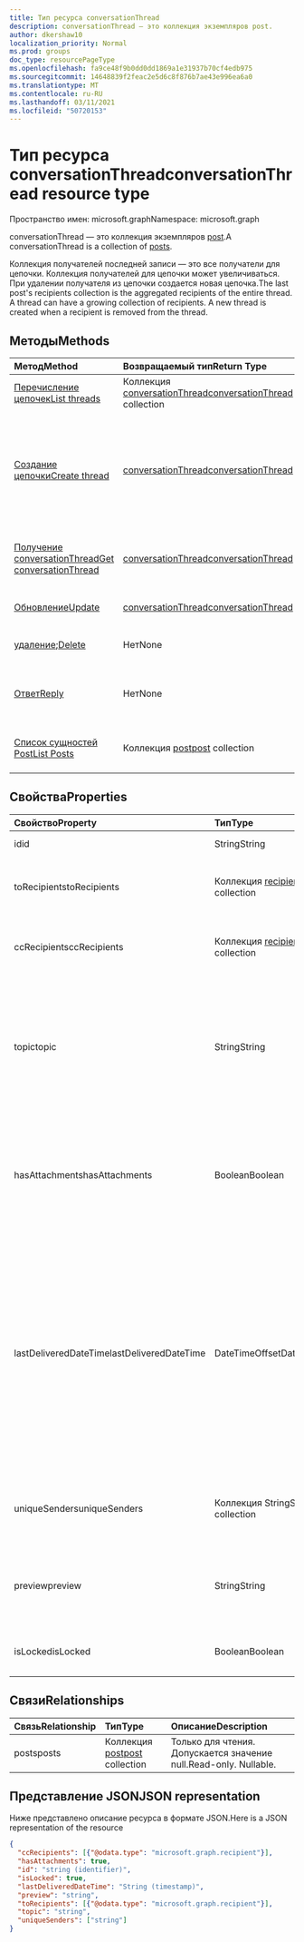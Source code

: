 ```yaml
---
title: Тип ресурса conversationThread
description: conversationThread — это коллекция экземпляров post.
author: dkershaw10
localization_priority: Normal
ms.prod: groups
doc_type: resourcePageType
ms.openlocfilehash: fa9ce48f9b0dd0dd1869a1e31937b70cf4edb975
ms.sourcegitcommit: 14648839f2feac2e5d6c8f876b7ae43e996ea6a0
ms.translationtype: MT
ms.contentlocale: ru-RU
ms.lasthandoff: 03/11/2021
ms.locfileid: "50720153"
---
```

# <a name="conversationthread-resource-type"></a><span data-ttu-id="e4b0f-103">Тип ресурса conversationThread</span><span class="sxs-lookup"><span data-stu-id="e4b0f-103">conversationThread resource type</span></span>

<span data-ttu-id="e4b0f-104">Пространство имен: microsoft.graph</span><span class="sxs-lookup"><span data-stu-id="e4b0f-104">Namespace: microsoft.graph</span></span>

<span data-ttu-id="e4b0f-105">conversationThread — это коллекция экземпляров [post](post.md).</span><span class="sxs-lookup"><span data-stu-id="e4b0f-105">A conversationThread is a collection of [posts](post.md).</span></span>

<span data-ttu-id="e4b0f-p101">Коллекция получателей последней записи — это все получатели для цепочки. Коллекция получателей для цепочки может увеличиваться. При удалении получателя из цепочки создается новая цепочка.</span><span class="sxs-lookup"><span data-stu-id="e4b0f-p101">The last post's recipients collection is the aggregated recipients of the entire thread. A thread can have a growing collection of recipients. A new thread is created when a recipient is removed from the thread.</span></span>

## <a name="methods"></a><span data-ttu-id="e4b0f-109">Методы</span><span class="sxs-lookup"><span data-stu-id="e4b0f-109">Methods</span></span>

| <span data-ttu-id="e4b0f-110">Метод</span><span class="sxs-lookup"><span data-stu-id="e4b0f-110">Method</span></span>       | <span data-ttu-id="e4b0f-111">Возвращаемый тип</span><span class="sxs-lookup"><span data-stu-id="e4b0f-111">Return Type</span></span>  |<span data-ttu-id="e4b0f-112">Описание</span><span class="sxs-lookup"><span data-stu-id="e4b0f-112">Description</span></span>|
|:---------------|:--------|:----------|
|[<span data-ttu-id="e4b0f-113">Перечисление цепочек</span><span class="sxs-lookup"><span data-stu-id="e4b0f-113">List threads</span></span>](../api/group-list-threads.md) | <span data-ttu-id="e4b0f-114">Коллекция [conversationThread](conversationthread.md)</span><span class="sxs-lookup"><span data-stu-id="e4b0f-114">[conversationThread](conversationthread.md) collection</span></span> |<span data-ttu-id="e4b0f-115">Получение всех цепочек группы.</span><span class="sxs-lookup"><span data-stu-id="e4b0f-115">Get all the threads of a group.</span></span>|
|[<span data-ttu-id="e4b0f-116">Создание цепочки</span><span class="sxs-lookup"><span data-stu-id="e4b0f-116">Create thread</span></span>](../api/group-post-threads.md) | [<span data-ttu-id="e4b0f-117">conversationThread</span><span class="sxs-lookup"><span data-stu-id="e4b0f-117">conversationThread</span></span>](conversationthread.md) |<span data-ttu-id="e4b0f-p102">Создание беседы путем создания цепочки. В группе создаются беседа, цепочка беседы и запись.</span><span class="sxs-lookup"><span data-stu-id="e4b0f-p102">Start a new conversation by first creating a thread. A new conversation, conversation thread, and post are created in the group.</span></span>|
|[<span data-ttu-id="e4b0f-120">Получение conversationThread</span><span class="sxs-lookup"><span data-stu-id="e4b0f-120">Get conversationThread</span></span>](../api/conversationthread-get.md) | [<span data-ttu-id="e4b0f-121">conversationThread</span><span class="sxs-lookup"><span data-stu-id="e4b0f-121">conversationThread</span></span>](conversationthread.md) |<span data-ttu-id="e4b0f-122">Получение определенной цепочки, принадлежащей группе.</span><span class="sxs-lookup"><span data-stu-id="e4b0f-122">Get a specific thread that belongs to a group.</span></span> |
|[<span data-ttu-id="e4b0f-123">Обновление</span><span class="sxs-lookup"><span data-stu-id="e4b0f-123">Update</span></span>](../api/conversationthread-update.md) | [<span data-ttu-id="e4b0f-124">conversationThread</span><span class="sxs-lookup"><span data-stu-id="e4b0f-124">conversationThread</span></span>](conversationthread.md)  |<span data-ttu-id="e4b0f-125">Обновление объекта conversationThread.</span><span class="sxs-lookup"><span data-stu-id="e4b0f-125">Update conversationThread object.</span></span> |
|<span data-ttu-id="e4b0f-126">[удаление](../api/conversationthread-delete.md);</span><span class="sxs-lookup"><span data-stu-id="e4b0f-126">[Delete](../api/conversationthread-delete.md)</span></span> | <span data-ttu-id="e4b0f-127">Нет</span><span class="sxs-lookup"><span data-stu-id="e4b0f-127">None</span></span> |<span data-ttu-id="e4b0f-128">Удаление объекта conversationThread.</span><span class="sxs-lookup"><span data-stu-id="e4b0f-128">Delete conversationThread object.</span></span> |
|[<span data-ttu-id="e4b0f-129">Ответ</span><span class="sxs-lookup"><span data-stu-id="e4b0f-129">Reply</span></span>](../api/conversationthread-reply.md)|<span data-ttu-id="e4b0f-130">Нет</span><span class="sxs-lookup"><span data-stu-id="e4b0f-130">None</span></span>|<span data-ttu-id="e4b0f-131">Создание ответа для этой цепочки с помощью создания сущности Post.</span><span class="sxs-lookup"><span data-stu-id="e4b0f-131">Reply to this thread by creating a new Post entity.</span></span>|
|[<span data-ttu-id="e4b0f-132">Список сущностей Post</span><span class="sxs-lookup"><span data-stu-id="e4b0f-132">List Posts</span></span>](../api/conversationthread-list-posts.md) |<span data-ttu-id="e4b0f-133">Коллекция [post](post.md)</span><span class="sxs-lookup"><span data-stu-id="e4b0f-133">[post](post.md) collection</span></span>| <span data-ttu-id="e4b0f-134">Получение записей для указанной цепочки.</span><span class="sxs-lookup"><span data-stu-id="e4b0f-134">Get the posts of the specified thread.</span></span> |

## <a name="properties"></a><span data-ttu-id="e4b0f-135">Свойства</span><span class="sxs-lookup"><span data-stu-id="e4b0f-135">Properties</span></span>
| <span data-ttu-id="e4b0f-136">Свойство</span><span class="sxs-lookup"><span data-stu-id="e4b0f-136">Property</span></span>              | <span data-ttu-id="e4b0f-137">Тип</span><span class="sxs-lookup"><span data-stu-id="e4b0f-137">Type</span></span>                                 | <span data-ttu-id="e4b0f-138">Описание</span><span class="sxs-lookup"><span data-stu-id="e4b0f-138">Description</span></span>                                                                                                                                                                                      |
|:----------------------|:-------------------------------------|:-------------------------------------------------------------------------------------------------------------------------------------------------------------------------------------------------|
| <span data-ttu-id="e4b0f-139">id</span><span class="sxs-lookup"><span data-stu-id="e4b0f-139">id</span></span>                    | <span data-ttu-id="e4b0f-140">String</span><span class="sxs-lookup"><span data-stu-id="e4b0f-140">String</span></span>                               | <span data-ttu-id="e4b0f-141">Только для чтения.</span><span class="sxs-lookup"><span data-stu-id="e4b0f-141">Read-only.</span></span>                                                                                                                                                                                       |
| <span data-ttu-id="e4b0f-142">toRecipients</span><span class="sxs-lookup"><span data-stu-id="e4b0f-142">toRecipients</span></span>          | <span data-ttu-id="e4b0f-143">Коллекция [recipient](recipient.md)</span><span class="sxs-lookup"><span data-stu-id="e4b0f-143">[recipient](recipient.md) collection</span></span> | <span data-ttu-id="e4b0f-144">Получатели в поле "Кому" для цепочки.</span><span class="sxs-lookup"><span data-stu-id="e4b0f-144">The To: recipients for the thread.</span></span>                                                                                                                                                               |
| <span data-ttu-id="e4b0f-145">ccRecipients</span><span class="sxs-lookup"><span data-stu-id="e4b0f-145">ccRecipients</span></span>          | <span data-ttu-id="e4b0f-146">Коллекция [recipient](recipient.md)</span><span class="sxs-lookup"><span data-stu-id="e4b0f-146">[recipient](recipient.md) collection</span></span> | <span data-ttu-id="e4b0f-147">Получатели в поле "Копия" для цепочки.</span><span class="sxs-lookup"><span data-stu-id="e4b0f-147">The Cc: recipients for the thread.</span></span>                                                                                                                                                               |
| <span data-ttu-id="e4b0f-148">topic</span><span class="sxs-lookup"><span data-stu-id="e4b0f-148">topic</span></span>                 | <span data-ttu-id="e4b0f-149">String</span><span class="sxs-lookup"><span data-stu-id="e4b0f-149">String</span></span>                               | <span data-ttu-id="e4b0f-p103">Тема беседы. Это свойство можно задать при создании беседы, но его невозможно обновить.</span><span class="sxs-lookup"><span data-stu-id="e4b0f-p103">The topic of the conversation. This property can be set when the conversation is created, but it cannot be updated.</span></span>                                                                              |
| <span data-ttu-id="e4b0f-152">hasAttachments</span><span class="sxs-lookup"><span data-stu-id="e4b0f-152">hasAttachments</span></span>        | <span data-ttu-id="e4b0f-153">Boolean</span><span class="sxs-lookup"><span data-stu-id="e4b0f-153">Boolean</span></span>                              | <span data-ttu-id="e4b0f-154">Указывает, содержит ли какая-либо запись в этой цепочке хотя бы одно вложение.</span><span class="sxs-lookup"><span data-stu-id="e4b0f-154">Indicates whether any of the posts within this thread has at least one attachment.</span></span>                                                                                                               |
| <span data-ttu-id="e4b0f-155">lastDeliveredDateTime</span><span class="sxs-lookup"><span data-stu-id="e4b0f-155">lastDeliveredDateTime</span></span> | <span data-ttu-id="e4b0f-156">DateTimeOffset</span><span class="sxs-lookup"><span data-stu-id="e4b0f-156">DateTimeOffset</span></span>                       | <span data-ttu-id="e4b0f-157">Тип Timestamp представляет сведения о времени и дате с использованием формата ISO 8601 (всегда применяется формат UTC).</span><span class="sxs-lookup"><span data-stu-id="e4b0f-157">The Timestamp type represents date and time information using ISO 8601 format and is always in UTC time.</span></span> <span data-ttu-id="e4b0f-158">Например, значение полуночи 1 января 2014 г. в формате UTC: `2014-01-01T00:00:00Z`.</span><span class="sxs-lookup"><span data-stu-id="e4b0f-158">For example, midnight UTC on Jan 1, 2014 is `2014-01-01T00:00:00Z`</span></span> |
| <span data-ttu-id="e4b0f-159">uniqueSenders</span><span class="sxs-lookup"><span data-stu-id="e4b0f-159">uniqueSenders</span></span>         | <span data-ttu-id="e4b0f-160">Коллекция String</span><span class="sxs-lookup"><span data-stu-id="e4b0f-160">String collection</span></span>                    | <span data-ttu-id="e4b0f-161">Все пользователи, которые отправили сообщение в эту цепочку.</span><span class="sxs-lookup"><span data-stu-id="e4b0f-161">All the users that sent a message to this thread.</span></span>                                                                                                                                                |
| <span data-ttu-id="e4b0f-162">preview</span><span class="sxs-lookup"><span data-stu-id="e4b0f-162">preview</span></span>               | <span data-ttu-id="e4b0f-163">String</span><span class="sxs-lookup"><span data-stu-id="e4b0f-163">String</span></span>                               | <span data-ttu-id="e4b0f-164">Краткая сводка из тела последней публикации в этом разговоре.</span><span class="sxs-lookup"><span data-stu-id="e4b0f-164">A short summary from the body of the latest post in this conversation.</span></span>                                                                                                                           |
| <span data-ttu-id="e4b0f-165">isLocked</span><span class="sxs-lookup"><span data-stu-id="e4b0f-165">isLocked</span></span>              | <span data-ttu-id="e4b0f-166">Boolean</span><span class="sxs-lookup"><span data-stu-id="e4b0f-166">Boolean</span></span>                              | <span data-ttu-id="e4b0f-167">Указывает, заблокирована ли цепочка.</span><span class="sxs-lookup"><span data-stu-id="e4b0f-167">Indicates if the thread is locked.</span></span>                                                                                                                                                               |

## <a name="relationships"></a><span data-ttu-id="e4b0f-168">Связи</span><span class="sxs-lookup"><span data-stu-id="e4b0f-168">Relationships</span></span>
| <span data-ttu-id="e4b0f-169">Связь</span><span class="sxs-lookup"><span data-stu-id="e4b0f-169">Relationship</span></span> | <span data-ttu-id="e4b0f-170">Тип</span><span class="sxs-lookup"><span data-stu-id="e4b0f-170">Type</span></span>   |<span data-ttu-id="e4b0f-171">Описание</span><span class="sxs-lookup"><span data-stu-id="e4b0f-171">Description</span></span>|
|:---------------|:--------|:----------|
|<span data-ttu-id="e4b0f-172">posts</span><span class="sxs-lookup"><span data-stu-id="e4b0f-172">posts</span></span>|<span data-ttu-id="e4b0f-173">Коллекция [post](post.md)</span><span class="sxs-lookup"><span data-stu-id="e4b0f-173">[post](post.md) collection</span></span>| <span data-ttu-id="e4b0f-p105">Только для чтения. Допускается значение null.</span><span class="sxs-lookup"><span data-stu-id="e4b0f-p105">Read-only. Nullable.</span></span>|

## <a name="json-representation"></a><span data-ttu-id="e4b0f-176">Представление JSON</span><span class="sxs-lookup"><span data-stu-id="e4b0f-176">JSON representation</span></span>

<span data-ttu-id="e4b0f-177">Ниже представлено описание ресурса в формате JSON.</span><span class="sxs-lookup"><span data-stu-id="e4b0f-177">Here is a JSON representation of the resource</span></span>

<!--{
  "blockType": "resource",
  "optionalProperties": [
    "posts"
  ],
  "keyProperty": "id",
  "baseType": "microsoft.graph.entity",
  "@odata.type": "microsoft.graph.conversationThread",
  "@odata.annotations": [
    {
      "property": "posts",
      "capabilities": {
        "changeTracking": false,
        "deletable": false,
        "insertable": false,
        "searchable": false,
        "updatable": false
      }
    }
  ]
}-->

```json
{
  "ccRecipients": [{"@odata.type": "microsoft.graph.recipient"}],
  "hasAttachments": true,
  "id": "string (identifier)",
  "isLocked": true,
  "lastDeliveredDateTime": "String (timestamp)",
  "preview": "string",
  "toRecipients": [{"@odata.type": "microsoft.graph.recipient"}],
  "topic": "string",
  "uniqueSenders": ["string"]
}

```


<!-- uuid: 8fcb5dbc-d5aa-4681-8e31-b001d5168d79
2015-10-25 14:57:30 UTC -->
<!-- {
  "type": "#page.annotation",
  "description": "conversationThread resource",
  "keywords": "",
  "section": "documentation",
  "tocPath": ""
}-->

